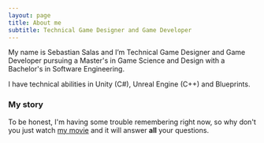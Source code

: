 ```yaml
---
layout: page
title: About me
subtitle: Technical Game Designer and Game Developer
---
```


My name is Sebastian Salas and I’m Technical Game Designer and Game Developer pursuing a Master's in Game Science and Design with a Bachelor's in Software Engineering. 

I have technical abilities in Unity (C#), Unreal Engine (C++) and Blueprints.


### My story

To be honest, I'm having some trouble remembering right now, so why don't you just watch [my movie](https://en.wikipedia.org/wiki/The_Princess_Bride_%28film%29) and it will answer **all** your questions.
